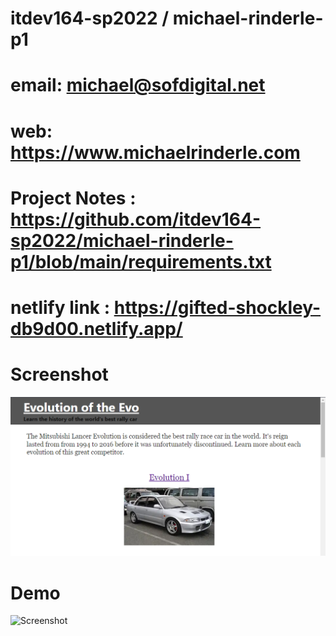 # itdev164-sp2022 / michael-rinderle-p1

# email: michael@sofdigital.net
# web: https://www.michaelrinderle.com

# Project Notes : https://github.com/itdev164-sp2022/michael-rinderle-p1/blob/main/requirements.txt

# netlify link : https://gifted-shockley-db9d00.netlify.app/

# Screenshot
![Screenshot](screenshot.png)

# Demo
![Screenshot](demo.gif)